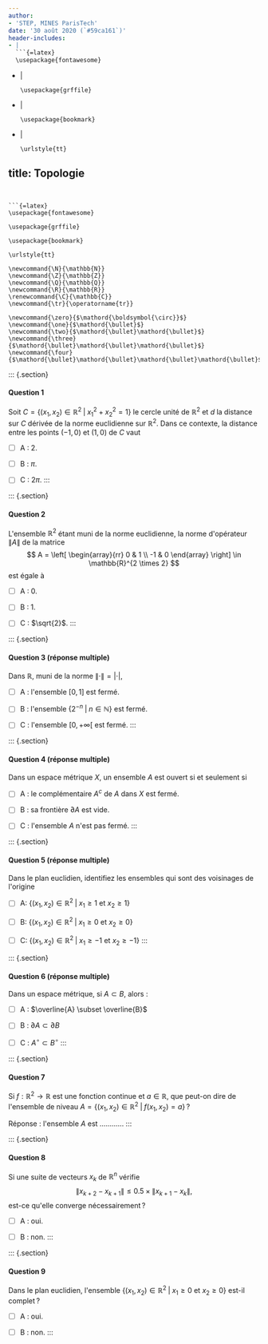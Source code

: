 ```yaml
---
author:
- 'STEP, MINES ParisTech'
date: '30 août 2020 (`#59ca161`)'
header-includes:
- |
  ```{=latex}
  \usepackage{fontawesome}
  ```
- |
  ```{=latex}
  \usepackage{grffile}
  ```
- |
  ```{=latex}
  \usepackage{bookmark}
  ```
- |
  ```{=latex}
  \urlstyle{tt}
  ```
title: Topologie
---
```


```{=latex}
\usepackage{fontawesome}
```

```{=latex}
\usepackage{grffile}
```

```{=latex}
\usepackage{bookmark}
```

```{=latex}
\urlstyle{tt}
```

```{=tex}
\newcommand{\N}{\mathbb{N}}
\newcommand{\Z}{\mathbb{Z}}
\newcommand{\Q}{\mathbb{Q}}
\newcommand{\R}{\mathbb{R}}
\renewcommand{\C}{\mathbb{C}}
\newcommand{\tr}{\operatorname{tr}}
```
```{=tex}
\newcommand{\zero}{$\mathord{\boldsymbol{\circ}}$}
\newcommand{\one}{$\mathord{\bullet}$}
\newcommand{\two}{$\mathord{\bullet}\mathord{\bullet}$}
\newcommand{\three}{$\mathord{\bullet}\mathord{\bullet}\mathord{\bullet}$}
\newcommand{\four}{$\mathord{\bullet}\mathord{\bullet}\mathord{\bullet}\mathord{\bullet}$}
```
::: {.section}
#### Question 1

Soit $C = \{(x_1, x_2) \in \mathbb{R}^2 \; | \; x_1^2+x_2^2 = 1\}$ le
cercle unité de $\mathbb{R}^2$ et $d$ la distance sur $C$ dérivée de la
norme euclidienne sur $\mathbb{R}^2$. Dans ce contexte, la distance
entre les points $(-1,0)$ et $(1,0)$ de $C$ vaut

-   [ ] A : $2$.

-   [ ] B : $\pi$.

-   [ ] C : $2 \pi$.
:::

::: {.section}
#### Question 2

L'ensemble $\mathbb{R}^2$ étant muni de la norme euclidienne, la norme
d'opérateur $\|A\|$ de la matrice $$
A = \left[
  \begin{array}{rr}
  0 & 1 \\
  -1 & 0
  \end{array} 
\right] \in \mathbb{R}^{2 \times 2}
$$ est égale à

-   [ ] A : $0$.

-   [ ] B : $1$.

-   [ ] C : $\sqrt{2}$.
:::

::: {.section}
#### Question 3 (réponse multiple)

Dans $\mathbb{R}$, muni de la norme $\|\cdot\| = |\cdot|$,

-   [ ] A : l'ensemble $[0,1]$ est fermé.

-   [ ] B : l'ensemble $\{2^{-n} \; | \; n \in \mathbb{N}\}$ est fermé.

-   [ ] C : l'ensemble $\left[0, +\infty\right[$ est fermé.
:::

::: {.section}
#### Question 4 (réponse multiple)

Dans un espace métrique $X$, un ensemble $A$ est ouvert si et seulement
si

-   [ ] A : le complémentaire $A^c$ de $A$ dans $X$ est fermé.

-   [ ] B : sa frontière $\partial A$ est vide.

-   [ ] C : l'ensemble $A$ n'est pas fermé.
:::

::: {.section}
#### Question 5 (réponse multiple)

Dans le plan euclidien, identifiez les ensembles qui sont des voisinages
de l'origine

-   [ ] A:
    $\{(x_1,x_2) \in \mathbb{R}^2 \; | \; x_1 \geq 1 \mbox{ et } x_2 \geq 1\}$

-   [ ] B:
    $\{(x_1,x_2) \in \mathbb{R}^2 \; | \; x_1 \geq 0 \mbox{ et } x_2 \geq 0\}$

-   [ ] C:
    $\{(x_1,x_2) \in \mathbb{R}^2 \; | \; x_1 \geq -1 \mbox{ et } x_2 \geq -1\}$
:::

::: {.section}
#### Question 6 (réponse multiple)

Dans un espace métrique, si $A \subset B$, alors :

-   [ ] A : $\overline{A} \subset \overline{B}$

-   [ ] B : $\partial A \subset \partial B$

-   [ ] C : $A^{\circ} \subset B^{\circ}$
:::

::: {.section}
#### Question 7

Si $f: \mathbb{R}^2 \to \mathbb{R}$ est une fonction continue et
$a \in \mathbb{R}$, que peut-on dire de l'ensemble de niveau
$A = \{(x_1, x_2) \in \mathbb{R}^2 \; | \; f(x_1, x_2) = a\}$ ?

Réponse : l'ensemble $A$ est ............
:::

::: {.section}
#### Question 8

Si une suite de vecteurs $x_k$ de $\mathbb{R}^n$ vérifie $$
{\|x_{k+2} - x_{k+1}\|} \leq 0.5 \times {\|x_{k+1} - x_k\|},
$$ est-ce qu'elle converge nécessairement ?

-   [ ] A : oui.

-   [ ] B : non.
:::

::: {.section}
#### Question 9

Dans le plan euclidien, l'ensemble
$\{(x_1, x_2) \in \mathbb{R}^2 \; | \; x_1 \geq 0 \mbox{ et } x_2 \geq 0\}$
est-il complet ?

-   [ ] A : oui.

-   [ ] B : non.
:::
